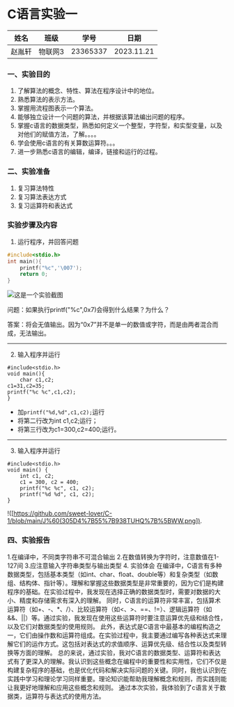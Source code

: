 # C语言实验一

姓名|班级|学号|日期
---|---|---|---
赵胤轩|物联网3|23365337|2023.11.21

### 一、实验目的

1. 了解算法的概念、特性、算法在程序设计中的地位。
2. 熟悉算法的表示方法。
3. 掌握用流程图表示一个算法。
4. 能够独立设计一个问题的算法，并根据该算法编出问题的程序。
5. 掌握c语言的数据类型，熟悉如何定义一个整型，字符型，和实型变量，以及对他们的赋值方法，了解。。。。
6. 学会使用c语言的有关算数运算符。。。
7. 进一步熟悉c语言的编辑，编译，链接和运行的过程。

### 二、实验准备
1. 复习算法特性
2. 复习算法表达方式
3. 复习运算符和表达式

### 实验步骤及内容

1. 运行程序，并回答问题
```C
#include<stdio.h>
int main(){
    printf("%c",'\007');
    return 0;
}
 ```
![这是一个实验截图]([https://github.com/sweet-lover/C-1/blob/main/5%7BY5(3T26PEA)%5D%60%5BT%7DO%5D4K7.png])


 问题：如果执行printf("%c",0x7)会得到什么结果？为什么？
 
 答案：将会无值输出。因为“0x7”并不是单一的数值或字符，而是由两者混合而成，无法输出。

 ****

 2. 输入程序并运行
```
#include<stdio.h>
void main(){
    char c1,c2;
c1=31,c2=35;
printf("%c %c",c1,c2);
}
```

- 加`printf("%d,%d",c1,c2);`运行
- 将第二行改为int c1,c2;运行；
- 将第三行改为c1=300,c2=400;运行。

-----

3. 输入程序并运行
```
#include<stdio.h>
void main() {
    int c1, c2;
    c1 = 300, c2 = 400;
    printf("%c %c", c1, c2);
    printf("%d %d", c1, c2);
}
```
!([https://github.com/sweet-lover/C-1/blob/main/J%60(305D4%7B55%7B938TUHQ%7B%5BWW.png]).
### 四、实验报告
1.在编译中，不同类字符串不可混合输出
2.在数值转换为字符时，注意数值在1-127间
3.应注意输入字符串类型与输出类型
4. 实验体会
在编译中，C语言有多种数据类型，包括基本类型（如int、char、float、double等）和复杂类型（如数组、结构体、指针等）。理解和掌握这些数据类型是非常重要的，因为它们是构建程序的基础。在实验过程中，我发现在选择正确的数据类型时，需要对数据的大小、精度和存储需求有深入的理解。
同时，C语言的运算符非常丰富，包括算术运算符（如+、-、*、/）、比较运算符（如<、>、==、!=）、逻辑运算符（如&&、||）等。通过实验，我发现在使用这些运算符时要注意运算优先级和结合性，以及它们对数据类型的使用规则。
此外，表达式是C语言中最基本的编程构造之一，它们由操作数和运算符组成。在实验过程中，我主要通过编写各种表达式来理解它们的运作方式。这包括对表达式的求值顺序、运算优先级、结合性以及类型转换等方面的理解。
总的来说，通过实验，我对C语言的数据类型、运算符和表达式有了更深入的理解。我认识到这些概念在编程中的重要性和实用性，它们不仅是构建复杂程序的基础，也是优化代码和解决实际问题的关键。同时，我也认识到在实践中学习和理论学习同样重要。理论知识能帮助我理解概念和规则，而实践则能让我更好地理解和应用这些概念和规则。
通过本次实验，我体验到了c语言关于数据类，运算符与表达式的使用方法。
